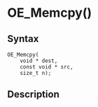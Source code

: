 # OE_Memcpy()



## Syntax

    OE_Memcpy(
        void * dest,
        const void * src,
        size_t n);
## Description 

